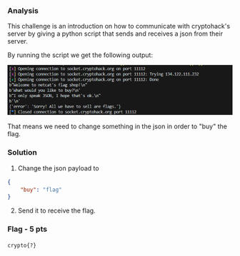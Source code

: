 ### Analysis
This challenge is an introduction on how to communicate with cryptohack's server by giving a python script that sends and receives a json from their server.

By running the script we get the following output:

![alt text](image.png)

That means we need to change something in the json in order to "buy" the flag.

### Solution

1. Change the json payload to 
```json
{
    "buy": "flag"
}
```
2. Send it to receive the flag.

### Flag - 5 pts
`crypto{?}`